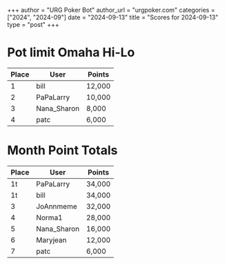 +++
author = "URG Poker Bot"
author_url = "urgpoker.com"
categories = ["2024", "2024-09"]
date = "2024-09-13"
title = "Scores for 2024-09-13"
type = "post"
+++
# Pot limit Omaha Hi-Lo

| Place | User | Points |
|-------|------|--------|
| 1 | bill | 12,000 |
| 2 | PaPaLarry | 10,000 |
| 3 | Nana_Sharon | 8,000 |
| 4 | patc | 6,000 |

# Month Point Totals

| Place | User | Points |
|-------|------|--------|
| 1t | PaPaLarry | 34,000 |
| 1t | bill | 34,000 |
| 3 | JoAnnmeme | 32,000 |
| 4 | Norma1 | 28,000 |
| 5 | Nana_Sharon | 16,000 |
| 6 | Maryjean | 12,000 |
| 7 | patc | 6,000 |
